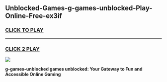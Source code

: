 
## Unblocked-Games-g-games-unblocked-Play-Online-Free-ex3if
<h3>
<a href="https://premium76.site?title=g-games-unblocked&ref=26A">CLICK TO PLAY</a></h3>
<hr>

<h3>
<a href="https://premium76.site?title=g-games-unblocked&ref=26A">CLICK 2 PLAY</a>
  
</h3>

<a href="https://premium76.site?title=g-games-unblocked&ref=26A"><img src="https://clearcache.store/games.png"></a>


**g-games-unblocked games unblocked: Your Gateway to Fun and Accessible Online Gaming**
